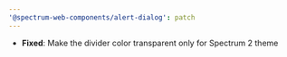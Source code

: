 ```yaml
---
'@spectrum-web-components/alert-dialog': patch
---
```


- **Fixed**: Make the divider color transparent only for Spectrum 2 theme
